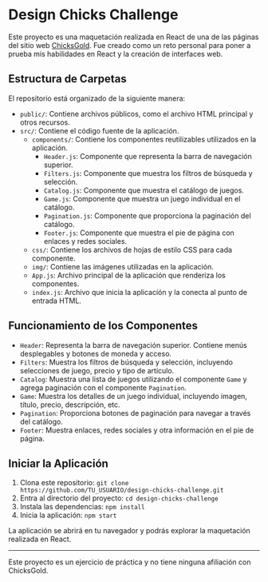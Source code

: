# Design Chicks Challenge

Este proyecto es una maquetación realizada en React de una de las páginas del sitio web [ChicksGold](https://chicksgold.com). Fue creado como un reto personal para poner a prueba mis habilidades en React y la creación de interfaces web.

## Estructura de Carpetas

El repositorio está organizado de la siguiente manera:

- `public/`: Contiene archivos públicos, como el archivo HTML principal y otros recursos.
- `src/`: Contiene el código fuente de la aplicación.
  - `components/`: Contiene los componentes reutilizables utilizados en la aplicación.
    - `Header.js`: Componente que representa la barra de navegación superior.
    - `Filters.js`: Componente que muestra los filtros de búsqueda y selección.
    - `Catalog.js`: Componente que muestra el catálogo de juegos.
    - `Game.js`: Componente que muestra un juego individual en el catálogo.
    - `Pagination.js`: Componente que proporciona la paginación del catálogo.
    - `Footer.js`: Componente que muestra el pie de página con enlaces y redes sociales.
  - `css/`: Contiene los archivos de hojas de estilo CSS para cada componente.
  - `img/`: Contiene las imágenes utilizadas en la aplicación.
  - `App.js`: Archivo principal de la aplicación que renderiza los componentes.
  - `index.js`: Archivo que inicia la aplicación y la conecta al punto de entrada HTML.

## Funcionamiento de los Componentes

- `Header`: Representa la barra de navegación superior. Contiene menús desplegables y botones de moneda y acceso.
- `Filters`: Muestra los filtros de búsqueda y selección, incluyendo selecciones de juego, precio y tipo de artículo.
- `Catalog`: Muestra una lista de juegos utilizando el componente `Game` y agrega paginación con el componente `Pagination`.
- `Game`: Muestra los detalles de un juego individual, incluyendo imagen, título, precio, descripción, etc.
- `Pagination`: Proporciona botones de paginación para navegar a través del catálogo.
- `Footer`: Muestra enlaces, redes sociales y otra información en el pie de página.

## Iniciar la Aplicación

1. Clona este repositorio: `git clone https://github.com/TU_USUARIO/design-chicks-challenge.git`
2. Entra al directorio del proyecto: `cd design-chicks-challenge`
3. Instala las dependencias: `npm install`
4. Inicia la aplicación: `npm start`

La aplicación se abrirá en tu navegador y podrás explorar la maquetación realizada en React.

---

Este proyecto es un ejercicio de práctica y no tiene ninguna afiliación con ChicksGold.

